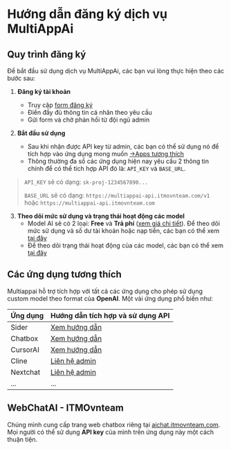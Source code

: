 # Hướng dẫn đăng ký dịch vụ MultiAppAi

## Quy trình đăng ký

Để bắt đầu sử dụng dịch vụ MultiAppAi, các bạn vui lòng thực hiện theo các bước sau:

1. **Đăng ký tài khoản**

   - Truy cập [form đăng ký](https://forms.gle/knjWfYPLjtVVLR8Z9)
   - Điền đầy đủ thông tin cá nhân theo yêu cầu
   - Gửi form và chờ phản hồi từ đội ngũ admin

2. **Bắt đầu sử dụng**
   - Sau khi nhận được API key từ admin, các bạn có thể sử dụng nó để tích hợp vào ứng dụng mong muốn [->Apps tương thích](#ung-dung-tuong-thich)
   - Thông thường đa số các ứng dụng hiện nay yêu cầu 2 thông tin chính để có thể tích hợp API đó là: `API_KEY` và `BASE_URL`.

> `API_KEY` sẽ có dạng: `sk-proj-1234567890...`
>
> `BASE_URL` sẽ có dạng: `https://multiappai-api.itmovnteam.com/v1` hoặc `https://multiappai-api.itmovnteam.com`

3. **Theo dõi mức sử dụng và trạng thái hoạt động các model**
   - Model AI sẽ có 2 loại: **Free** và **Trả phí** ([xem giá chi tiết](/pages/pricing/pricing)). Để theo dõi mức sử dụng và số dư tài khoản hoặc nạp tiền, các bạn có thể xem [tại đây](/pages/pricing/recharged)
   - Để theo dõi trạng thái hoạt động của các model, các bạn có thể xem [tại đây](/pages/guide/modelstatus)

## Các ứng dụng tương thích

Multiappai hỗ trợ tích hợp với tất cả các ứng dụng cho phép sử dụng custom model theo format của **OpenAI**.
Một vài ứng dụng phổ biến như:

| Ứng dụng | Hướng dẫn tích hợp và sử dụng API                                          |
| -------- | -------------------------------------------------------------------------- |
| Sider    | [Xem hướng dẫn](https://youtu.be/LbHnQr956Ls?si=I1Bha_1Chf18MTxM)          |
| Chatbox  | [Xem hướng dẫn](https://multiappai.itmovnteam.com)                         |
| CursorAI | [Xem hướng dẫn](https://github.com/bilal77511/custom-models-in-cursor-IDE) |
| Cline    | [Liên hệ admin](https://multiappai.itmovnteam.com)                         |
| Nextchat | [Liên hệ admin](https://multiappai.itmovnteam.com)                         |
| ...      | ...                                                                        |

## WebChatAI - ITMOvnteam

Chúng mình cung cấp trang web chatbox riêng tại [aichat.itmovnteam.com](https://chatgpt.itmovnteam.com). Mọi người có thể sử dụng **API key** của mình trên ứng dụng này một cách thuận tiện.
